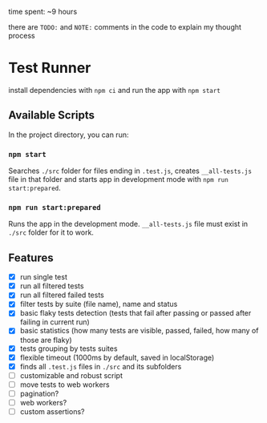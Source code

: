 time spent: ~9 hours

there are `TODO:` and `NOTE:` comments in the code to explain my thought process

# Test Runner

install dependencies with `npm ci` and run the app with `npm start`

## Available Scripts

In the project directory, you can run:

### `npm start`

Searches `./src` folder for files ending in `.test.js`, creates `__all-tests.js` file in that folder and starts app in development mode with `npm run start:prepared`.

### `npm run start:prepared`

Runs the app in the development mode. `__all-tests.js` file must exist in `./src` folder for it to work.


## Features
- [x] run single test
- [x] run all filtered tests
- [x] run all filtered failed tests
- [x] filter tests by suite (file name), name and status
- [x] basic flaky tests detection (tests that fail after passing or passed after failing in current run)
- [x] basic statistics (how many tests are visible, passed, failed, how many of those are flaky)
- [x] tests grouping by tests suites
- [x] flexible timeout (1000ms by default, saved in localStorage)
- [x] finds all `.test.js` files in `./src` and its subfolders
- [ ] customizable and robust script
- [ ] move tests to web workers
- [ ] pagination?
- [ ] web workers?
- [ ] custom assertions?